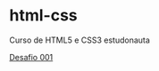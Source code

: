 # html-css
 Curso de HTML5 e CSS3 estudonauta

 <a href="https://waltergazotto.github.io/html-css/desafios/desafio001/index.html" target="_blank">Desafio 001</a>
